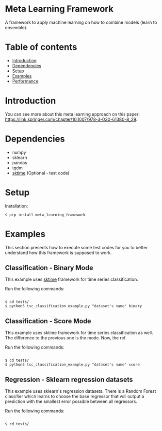# Meta Learning Framework

A framework to apply machine learning on how to combine models (learn to ensemble).

# Table of contents

* [Introduction](#Introduction)
* [Dependencies](#Dependencies)
* [Setup](#Setup)
* [Examples](#Examples)
* [Performance](#Performance)

# Introduction

You can see more about this meta learning approach on this paper: https://link.springer.com/chapter/10.1007/978-3-030-61380-8_29.
# Dependencies

* numpy
* sklearn
* pandas
* tqdm
* [sktime](https://github.com/alan-turing-institute/sktime/tree/master/sktime) (Optional - test code)

# Setup

Installation:

```
$ pip install meta_learning_framework
```

# Examples

This section presents how to execute some test codes for you to better understand how this framework is supposed to work.

## Classification - Binary Mode

This example uses [sktime](https://github.com/alan-turing-institute/sktime/tree/master/sktime) framework for time series classification. 

Run the following commands:

```

$ cd tests/
$ python3 tsc_classification_example.py "dataset's name" binary

```

## Classification - Score Mode

This example uses sktime framework for time series classification as well. The difference to the previous one is the mode. Now, the ref.

Run the following commands:

```

$ cd tests/
$ python3 tsc_classification_example.py "dataset's name" score

```

## Regression - Sklearn regression datasets

This example uses sklearn's regression datasets. There is a Random Forest classifier which learns to choose the base regressor that will output a prediction with the smallest error possible between all regressors.

Run the following commands:

```

$ cd tests/

```
